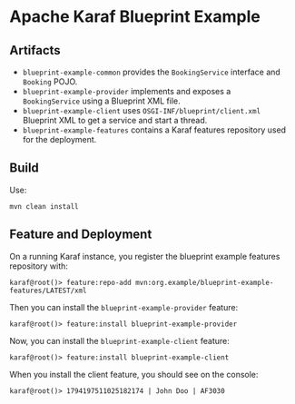 # Apache Karaf Blueprint Example

## Artifacts

* `blueprint-example-common` provides the `BookingService` interface and `Booking` POJO.
* `blueprint-example-provider` implements and exposes a `BookingService` using a Blueprint XML file.
* `blueprint-example-client` uses `OSGI-INF/blueprint/client.xml` Blueprint XML to get a service and start a thread.
* `blueprint-example-features` contains a Karaf features repository used for the deployment.

## Build

Use:

```
mvn clean install
```

## Feature and Deployment

On a running Karaf instance, you register the blueprint example features repository with:

```
karaf@root()> feature:repo-add mvn:org.example/blueprint-example-features/LATEST/xml
```

Then you can install the `blueprint-example-provider` feature:

```
karaf@root()> feature:install blueprint-example-provider
```

Now, you can install the `blueprint-example-client` feature:

```
karaf@root()> feature:install blueprint-example-client
```

When you install the client feature, you should see on the console:

```
karaf@root()> 1794197511025182174 | John Doo | AF3030
```
